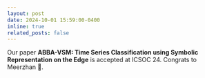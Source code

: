 ```yaml
---
layout: post
date: 2024-10-01 15:59:00-0400
inline: true
related_posts: false
---
```


Our paper  <strong> ABBA-VSM: Time Series Classification using Symbolic Representation on the Edge</strong> is accepted at ICSOC 24.  Congrats to Meerzhan :tada:. 


